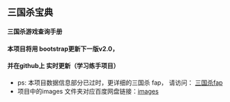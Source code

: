 
## 三国杀宝典

#### 三国杀游戏查询手册

#### 本项目将用 bootstrap更新下一版v2.0，
#### 并在github上 实时更新（学习练手项目）

* ps: 本项目数据信息部分已过时，更详细的三国杀 fap， 请访问： [三国杀fap](http://dadao.net/sgs/#) 
* 项目中的images 文件夹对应百度网盘链接：[images](http://dadao.net/sgs/#) 
